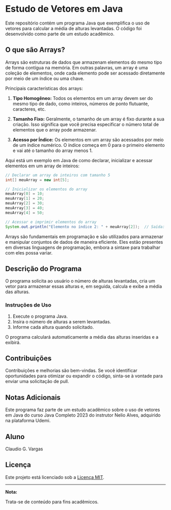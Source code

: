# Estudo de Vetores em Java

Este repositório contém um programa Java que exemplifica o uso de vetores para calcular a média de alturas levantadas. O código foi desenvolvido como parte de um estudo acadêmico.

## O que são Arrays?

Arrays são estruturas de dados que armazenam elementos do mesmo tipo de forma contígua na memória. Em outras palavras, um array é uma coleção de elementos, onde cada elemento pode ser acessado diretamente por meio de um índice ou uma chave.

Principais características dos arrays:

1. **Tipo Homogêneo:** Todos os elementos em um array devem ser do mesmo tipo de dado, como inteiros, números de ponto flutuante, caracteres, etc.

2. **Tamanho Fixo:** Geralmente, o tamanho de um array é fixo durante a sua criação. Isso significa que você precisa especificar o número total de elementos que o array pode armazenar.

3. **Acesso por Índice:** Os elementos em um array são acessados por meio de um índice numérico. O índice começa em 0 para o primeiro elemento e vai até o tamanho do array menos 1.

Aqui está um exemplo em Java de como declarar, inicializar e acessar elementos em um array de inteiros:

```java
// Declarar um array de inteiros com tamanho 5
int[] meuArray = new int[5];

// Inicializar os elementos do array
meuArray[0] = 10;
meuArray[1] = 20;
meuArray[2] = 30;
meuArray[3] = 40;
meuArray[4] = 50;

// Acessar e imprimir elementos do array
System.out.println("Elemento no índice 2: " + meuArray[2]);  // Saída: 30
```

Arrays são fundamentais em programação e são utilizados para armazenar e manipular conjuntos de dados de maneira eficiente. Eles estão presentes em diversas linguagens de programação, embora a sintaxe para trabalhar com eles possa variar.

## Descrição do Programa

O programa solicita ao usuário o número de alturas levantadas, cria um vetor para armazenar essas alturas e, em seguida, calcula e exibe a média das alturas.

### Instruções de Uso

1. Execute o programa Java.
2. Insira o número de alturas a serem levantadas.
3. Informe cada altura quando solicitado.

O programa calculará automaticamente a média das alturas inseridas e a exibirá.

## Contribuições

Contribuições e melhorias são bem-vindas. Se você identificar oportunidades para otimizar ou expandir o código, sinta-se à vontade para enviar uma solicitação de pull.

## Notas Adicionais

Este programa faz parte de um estudo acadêmico sobre o uso de vetores em Java do curso Java Completo 2023 do instrutor Nelio Alves, adquirido na plataforma Udemi. 

## Aluno

Claudio G. Vargas 

## Licença

Este projeto está licenciado sob a [Licença MIT](LICENSE).

---

**Nota:** 

Trata-se de conteúdo para fins acadêmicos.
